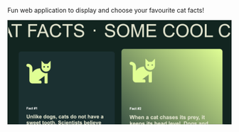 Fun web application to display and choose your favourite cat facts!

![Cat: Screenshot_2024-02-25_at_10.59.26_pm.png](assets/coverPic.png)
